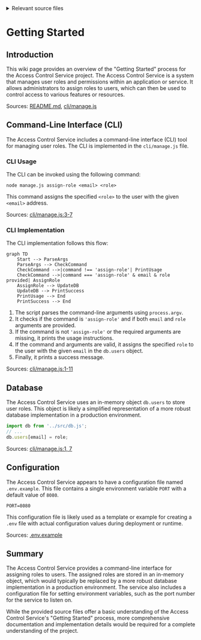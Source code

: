 <details>
<summary>Relevant source files</summary>

The following files were used as context for generating this wiki page:

- [README.md](https://github.com/aanickode/access-control-service/blob/main/README.md)
- [.env.example](https://github.com/aanickode/access-control-service/blob/main/.env.example)
- [cli/manage.js](https://github.com/aanickode/access-control-service/blob/main/cli/manage.js)
</details>

# Getting Started

## Introduction

This wiki page provides an overview of the "Getting Started" process for the Access Control Service project. The Access Control Service is a system that manages user roles and permissions within an application or service. It allows administrators to assign roles to users, which can then be used to control access to various features or resources.

Sources: [README.md](), [cli/manage.js]()

## Command-Line Interface (CLI)

The Access Control Service includes a command-line interface (CLI) tool for managing user roles. The CLI is implemented in the `cli/manage.js` file.

### CLI Usage

The CLI can be invoked using the following command:

```
node manage.js assign-role <email> <role>
```

This command assigns the specified `<role>` to the user with the given `<email>` address.

Sources: [cli/manage.js:3-7]()

### CLI Implementation

The CLI implementation follows this flow:

```mermaid
graph TD
    Start --> ParseArgs
    ParseArgs --> CheckCommand
    CheckCommand -->|command !== 'assign-role'| PrintUsage
    CheckCommand -->|command === 'assign-role' & email & role provided| AssignRole
    AssignRole --> UpdateDB
    UpdateDB --> PrintSuccess
    PrintUsage --> End
    PrintSuccess --> End
```

1. The script parses the command-line arguments using `process.argv`.
2. It checks if the command is `'assign-role'` and if both `email` and `role` arguments are provided.
3. If the command is not `'assign-role'` or the required arguments are missing, it prints the usage instructions.
4. If the command and arguments are valid, it assigns the specified `role` to the user with the given `email` in the `db.users` object.
5. Finally, it prints a success message.

Sources: [cli/manage.js:1-11]()

## Database

The Access Control Service uses an in-memory object `db.users` to store user roles. This object is likely a simplified representation of a more robust database implementation in a production environment.

```javascript
import db from '../src/db.js';
// ...
db.users[email] = role;
```

Sources: [cli/manage.js:1, 7]()

## Configuration

The Access Control Service appears to have a configuration file named `.env.example`. This file contains a single environment variable `PORT` with a default value of `8080`.

```
PORT=8080
```

This configuration file is likely used as a template or example for creating a `.env` file with actual configuration values during deployment or runtime.

Sources: [.env.example]()

## Summary

The Access Control Service provides a command-line interface for assigning roles to users. The assigned roles are stored in an in-memory object, which would typically be replaced by a more robust database implementation in a production environment. The service also includes a configuration file for setting environment variables, such as the port number for the service to listen on.

While the provided source files offer a basic understanding of the Access Control Service's "Getting Started" process, more comprehensive documentation and implementation details would be required for a complete understanding of the project.